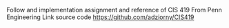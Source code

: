 Follow and implementation assignment and reference of CIS 419 
From Penn Engineering
Link source code https://github.com/adziorny/CIS419